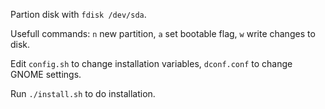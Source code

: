 Partion disk with `fdisk /dev/sda`.

Usefull commands: `n` new partition, `a` set bootable flag, `w` write changes to disk.

Edit `config.sh` to change installation variables, `dconf.conf` to change GNOME settings.

Run `./install.sh` to do installation.
